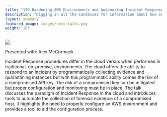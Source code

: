 ```yaml
---
title: "120 Hardening AWS Environments and Automating Incident Response for AWS Compromises"
description: "Digging in all the sandboxes for information about how serverless works."
layout: summary
featured_image: images/hero-talks.png
weight: 103
---
```

[![](http://img.youtube.com/vi/cmEUxxYFjK8/0.jpg)](http://www.youtube.com/watch?v=cmEUxxYFjK8 "Hardening AWS and Automating Incident Response")

Presented with: Alex McCormack

Incident Response procedures differ in the cloud versus when performed in traditional, on-premise, environments. The cloud offers the ability to respond to an incident by programmatically collecting evidence and quarantining instances but with this programmatic ability comes the risk of a compromised API key. The risk of a compromised key can be mitigated but proper configuration and monitoring must be in place. The talk discusses the paradigm of Incident Response in the cloud and introduces tools to automate the collection of forensic evidence of a compromised host. It highlights the need to properly configure an AWS environment and provides a tool to aid the configuration process. 
